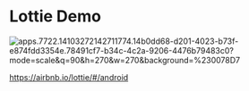 # Lottie Demo

![apps.7722.14103272142711774.14b0dd68-d201-4023-b73f-e874fdd3354e.78491cf7-b34c-4c2a-9206-4476b79483c0?mode=scale&q=90&h=270&w=270&background=%230078D7](https://store-images.s-microsoft.com/image/apps.7722.14103272142711774.14b0dd68-d201-4023-b73f-e874fdd3354e.78491cf7-b34c-4c2a-9206-4476b79483c0?mode=scale&q=90&h=270&w=270&background=%230078D7)

https://airbnb.io/lottie/#/android
